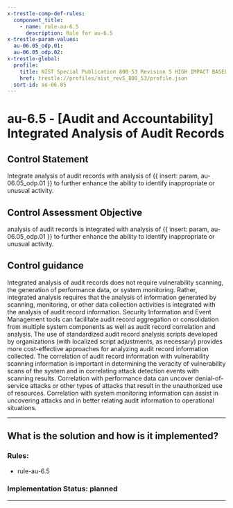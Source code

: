 ```yaml
---
x-trestle-comp-def-rules:
  component_title:
    - name: rule-au-6.5
      description: Rule for au-6.5
x-trestle-param-values:
  au-06.05_odp.01:
  au-06.05_odp.02:
x-trestle-global:
  profile:
    title: NIST Special Publication 800-53 Revision 5 HIGH IMPACT BASELINE
    href: trestle://profiles/nist_rev5_800_53/profile.json
  sort-id: au-06.05
---
```


# au-6.5 - \[Audit and Accountability\] Integrated Analysis of Audit Records

## Control Statement

Integrate analysis of audit records with analysis of {{ insert: param, au-06.05_odp.01 }} to further enhance the ability to identify inappropriate or unusual activity.

## Control Assessment Objective

analysis of audit records is integrated with analysis of {{ insert: param, au-06.05_odp.01 }} to further enhance the ability to identify inappropriate or unusual activity.

## Control guidance

Integrated analysis of audit records does not require vulnerability scanning, the generation of performance data, or system monitoring. Rather, integrated analysis requires that the analysis of information generated by scanning, monitoring, or other data collection activities is integrated with the analysis of audit record information. Security Information and Event Management tools can facilitate audit record aggregation or consolidation from multiple system components as well as audit record correlation and analysis. The use of standardized audit record analysis scripts developed by organizations (with localized script adjustments, as necessary) provides more cost-effective approaches for analyzing audit record information collected. The correlation of audit record information with vulnerability scanning information is important in determining the veracity of vulnerability scans of the system and in correlating attack detection events with scanning results. Correlation with performance data can uncover denial-of-service attacks or other types of attacks that result in the unauthorized use of resources. Correlation with system monitoring information can assist in uncovering attacks and in better relating audit information to operational situations.

______________________________________________________________________

## What is the solution and how is it implemented?

<!-- For implementation status enter one of: implemented, partial, planned, alternative, not-applicable -->

<!-- Note that the list of rules under ### Rules: is read-only and changes will not be captured after assembly to JSON -->

<!-- Add control implementation description here for control: au-6.5 -->

### Rules:

  - rule-au-6.5

### Implementation Status: planned

______________________________________________________________________

